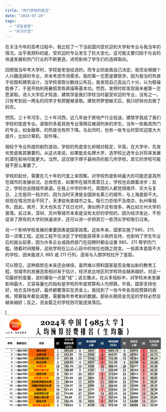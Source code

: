 ```yaml
---
title: "热门学校的变迁"
date: "2024-07-28"
tags: 
  - "浮生若梦"
  - "天马行空"
---
```


在关注今年的高考过程中，我比较了一下当前国内受欢迎的大学和专业与我当年的情况。出乎我预料的是，受欢迎的专业发生了巨大变化。这可能主要归因于社会的快速发展和热门行业的不断更迭，进而影响了学生们的选择取向。

回想我当年考大学时，学校是老爸给选的，而专业则由我自己决定。我完全根据个人兴趣选择的专业，并未考虑市场需求。我的第一志愿是建筑学，因为我当时热衷于绘图和建筑设计。当学校录取分数线公布后，我发现自己高出几十分，以为稳操胜券了，于是开始利用暑假苦练素描等基本功。然而，发榜时却发现我未被第一志愿录取。进入大学后才知道，建筑学是我们学校当时最受欢迎的专业，没有之一。只有考到前一两名的同学才有把握被录取。建筑师梦想破灭后，我只好转向去做了码农。

然而，三十年河东，三十年河西，近几年由于房地产行业低迷，建筑学竟成了我们学校的垫底专业。录取的多是其他专业落榜后被调剂来的学生。当年一些极其热门的专业，如金融等，的热度也有所下降。与此同时，也有一些专业的受欢迎度大大提升，比如计算机、软件等。

相较于专业热度的剧烈波动，学校的热度变化却相对稳定，毕竟，在大学中，先发优势是极其重要的。从这点来说，如果能去名牌大学，选学校比选专业对将来发展的潜在影响可能更大。当然，这仅限于牌子最响亮的那几所学校，其它的学校可能就不那么重要了。

学校的起伏，需要在几十年的尺度上来观察。对学校热度影响最大的可能还是其所在城市的发展状况。总体而言，如果所在城市蒸蒸日上，学校也会跟着进步；反之，学校也会随城市衰退。在我上中学的年代，周围的人都觉得南开、天大与复旦、上交是同一档次的，因为当时天津是全国排名第三的城市，与上海差距不大。但现在情况完全不同了，天津徒有直辖市之名，吸引力恐怕不及南京、杭州等城市。因此，南开、天大也失去了往日光环。类似例子还有很多，再比如兰州大学的衰落。反过来，深圳、苏州等城市本来是没有太好的学校的，因为经济发达，不但促进了原有的大学的快速进步，还可以进一步把其它一些顶尖学校吸引过来。

另一个影响学校发展的重要因素是国家政策。这些年来，国家实施了985、211、双一流等工程。这些工程不仅决定了学校能获得多少政府支持，也影响了学生毕业后的就业前景，因为许多企业或政府部门在招聘时都会设置 985、211 等学历门槛。随着时间推移，这些学校在公众心目中的地位也随之改变。一些原本差距不大的学校，因未能进入 985 或 211 行列，逐渐与入围学校拉开了差距。

可以预见，这种趋势在未来还会继续。虽然难以预料国家是否会推出新的教育工程，但城市的发展态势相对易于估计，经济发达地区的学校将会越来越好。对这一切最好的度量，说的庸俗一点是“钱”；说文雅点，在众多指标中，对学校未来发展影响最大，又容易量化的指标是学校的年度预算和人均预算。毕竟，国家支持也好，地方支持也好，最终都要落实在资金上。我找到了一张今年各高校预算的表格，预算每年都会调整，需要每年参考新的数据。那些长期资金充足的学校必然会越来越好；反之，资金匮乏的学校则可能逐渐落后。

[![](image-1.png)
